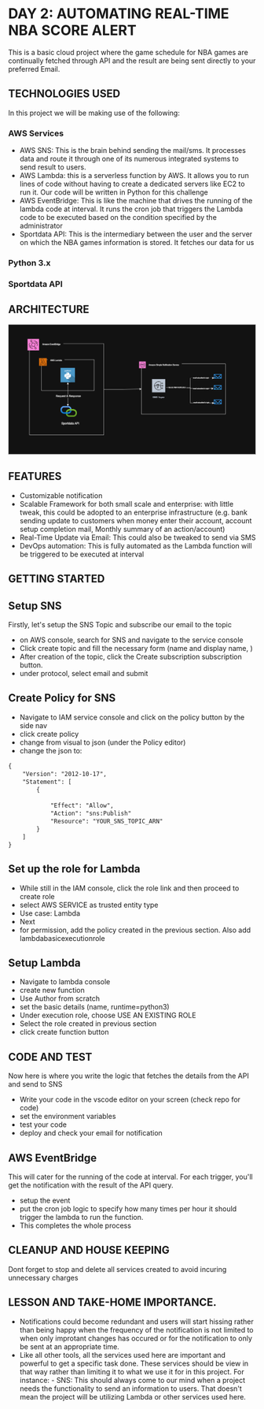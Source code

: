# DAY 2: AUTOMATING REAL-TIME NBA SCORE ALERT

This is a basic cloud project where the game schedule for NBA games are continually fetched through API and the result are being sent directly to your preferred Email.

## TECHNOLOGIES USED

In this project we will be making use of the following:

### AWS Services

- AWS SNS: This is the brain behind sending the mail/sms. It processes data and route it through one of its numerous integrated systems to send result to users.
- AWS Lambda: this is a serverless function by AWS. It allows you to run lines of code without having to create a dedicated servers like EC2 to run it. Our code will be written in Python for this challenge
- AWS EventBridge: This is like the machine that drives the running of the lambda code at interval. It runs the cron job that triggers the Lambda code to be executed based on the condition specified by the administrator
- Sportdata API: This is the intermediary between the user and the server on which the NBA games information is stored. It fetches our data for us

### Python 3.x

### Sportdata API

## ARCHITECTURE

![Architecture image](day2-1.png)

## FEATURES

- Customizable notification
- Scalable Framework for both small scale and enterprise: with little tweak, this could be adopted to an enterprise infrastructure (e.g. bank sending update to customers when money enter their account, account setup completion mail, Monthly summary of an action/account)
- Real-Time Update via Email: This could also be tweaked to send via SMS
- DevOps automation: This is fully automated as the Lambda function will be triggered to be executed at interval

## GETTING STARTED

## Setup SNS

Firstly, let's setup the SNS Topic and subscribe our email to the topic

- on AWS console, search for SNS and navigate to the service console
- Click create topic and fill the necessary form (name and display name, )
- After creation of the topic, click the Create subscription subscription button.
- under protocol, select email and submit

## Create Policy for SNS

- Navigate to IAM service console and click on the policy button by the side nav
- click create policy
- change from visual to json (under the Policy editor)
- change the json to:

```
{
	"Version": "2012-10-17",
	"Statement": [
		{

			"Effect": "Allow",
			"Action": "sns:Publish"
			"Resource": "YOUR_SNS_TOPIC_ARN"
		}
	]
}

```

## Set up the role for Lambda

- While still in the IAM console, click the role link and then proceed to create role
- select AWS SERVICE as trusted entity type
- Use case: Lambda
- Next
- for permission, add the policy created in the previous section. Also add lambdabasicexecutionrole

## Setup Lambda

- Navigate to lambda console
- create new function
- Use Author from scratch
- set the basic details (name, runtime=python3)
- Under execution role, choose USE AN EXISTING ROLE
- Select the role created in previous section
- click create function button

## CODE AND TEST

Now here is where you write the logic that fetches the details from the API and send to SNS

- Write your code in the vscode editor on your screen (check repo for code)
- set the environment variables
- test your code
- deploy and check your email for notification

## AWS EventBridge

This will cater for the running of the code at interval. For each trigger, you'll get the notification with the result of the API query.

- setup the event
- put the cron job logic to specify how many times per hour it should trigger the lambda to run the function.
- This completes the whole process

## CLEANUP AND HOUSE KEEPING

Dont forget to stop and delete all services created to avoid incuring unnecessary charges

## LESSON AND TAKE-HOME IMPORTANCE.

- Notifications could become redundant and users will start hissing rather than being happy when the frequency of the notification is not limited to when only improtant changes has occured or for the notification to only be sent at an appropriate time.
- Like all other tools, all the services used here are important and powerful to get a specific task done. These services should be view in that way rather than limiting it to what we use it for in this project.
  For instance: - SNS: This should always come to our mind when a project needs the functionality to send an information to users. That doesn't mean the project will be utilizing Lambda or other services used here.
